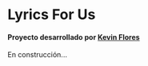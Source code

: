 
# Lyrics For Us

#### Proyecto desarrollado por [Kevin Flores](https://twitter.com/kevflores/)

En construcción...